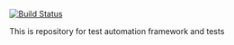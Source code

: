 [![Build Status](https://travis-ci.com/ppd-next-gen/e-school-automation-tests.svg?branch=master)](https://travis-ci.com/ppd-next-gen/e-school-automation-tests)

This is repository for test automation framework and tests
